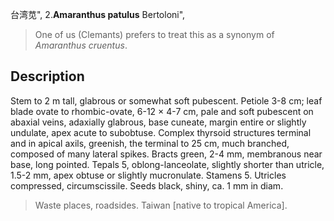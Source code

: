 台湾苋",
2.**Amaranthus patulus** Bertoloni",

> One of us (Clemants) prefers to treat this as a synonym of *Amaranthus* *cruentus*.

## Description
Stem to 2 m tall, glabrous or somewhat soft pubescent. Petiole 3-8 cm; leaf blade ovate to rhombic-ovate, 6-12 × 4-7 cm, pale and soft pubescent on abaxial veins, adaxially glabrous, base cuneate, margin entire or slightly undulate, apex acute to subobtuse. Complex thyrsoid structures terminal and in apical axils, greenish, the terminal to 25 cm, much branched, composed of many lateral spikes. Bracts green, 2-4 mm, membranous near base, long pointed. Tepals 5, oblong-lanceolate, slightly shorter than utricle, 1.5-2 mm, apex obtuse or slightly mucronulate. Stamens 5. Utricles compressed, circumscissile. Seeds black, shiny, ca. 1 mm in diam.

> Waste places, roadsides. Taiwan [native to tropical America].
